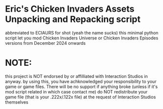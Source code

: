 # Eric's Chicken Invaders Assets Unpacking and Repacking script

abbreviated to ECIAURS for shot (yeah the name sucks) this minimal python script let you mod Chicken Invaders Universe or Chicken Invaders Episodes versions from December 2024 onwards

# NOTE:

this project is NOT endorsed by or affilliated with Interaction Studios in anyway.
by using this, you have achknowledged your responsibility to your game or game files. There will be no support if anything broke (unless if it's mod script related in which case contact me)
do NOT redistribute your game file (that is your .222x/.122x file) at the request of Interaction Studios themselves
